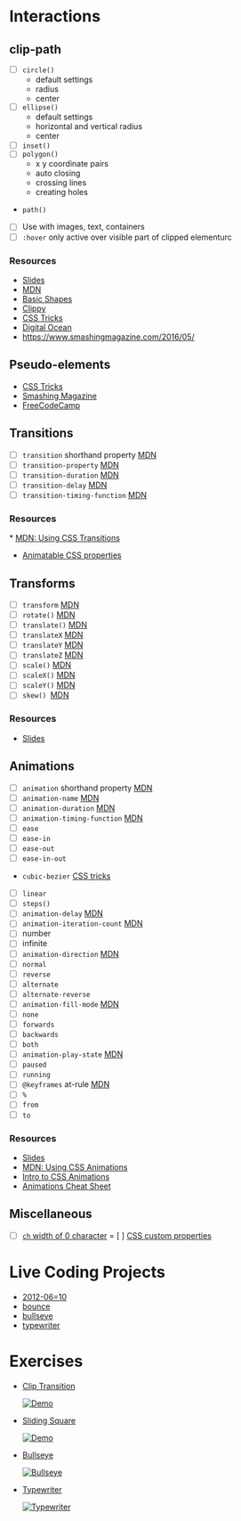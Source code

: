 # Interactions

## clip-path
- [ ] `circle()`
  * default settings
  * radius
  * center
- [ ] `ellipse()`
  * default settings
  * horizontal and vertical radius
  * center
- [ ] `inset()`
- [ ] `polygon()`
  * x y coordinate pairs
  * auto closing
  * crossing lines
  * creating holes
* `path()`
- [ ] Use with images, text, containers
- [ ] `:hover` only active over visible part of clipped elementurc

### Resources
* [Slides](slides/interaction/clip-path.pdf)
* [MDN](https://developer.mozilla.org/en-US/docs/Web/CSS/clip-path)
* [Basic Shapes](https://developer.mozilla.org/en-US/docs/Web/CSS/basic-shape)
* [Clippy](https://bennettfeely.com/clippy/)
* [CSS Tricks](https://css-tricks.com/animating-with-clip-path/)
* [Digital Ocean](https://www.digitalocean.com/community/tutorials/css-clipping-with-clip-path)
* https://www.smashingmagazine.com/2016/05/

## Pseudo-elements
* [CSS Tricks](https://css-tricks.com/pseudo-element-roundup/)
* [Smashing Magazine](https://www.smashingmagazine.com/2016/05/an-ultimate-guide-to-css-pseudo-classes-and-pseudo-elements/)
* [FreeCodeCamp](https://www.freecodecamp.org/news/css-pseudo-elements-before-and-after-selectors-explained/)

## Transitions
- [ ] `transition` shorthand property [MDN](https://developer.mozilla.org/en-US/docs/Web/CSS/transition)
- [ ] `transition-property` [MDN](https://developer.mozilla.org/en-US/docs/Web/CSS/transition-property)
- [ ] `transition-duration` [MDN](https://developer.mozilla.org/en-US/docs/Web/CSS/transition-duration)
- [ ] `transition-delay` [MDN](https://developer.mozilla.org/en-US/docs/Web/CSS/transition-delay)
- [ ] `transition-timing-function` [MDN](https://developer.mozilla.org/en-US/docs/Web/CSS/transition-timing-function)

### Resources
* [MDN: Using CSS Transitions](https://developer.mozilla.org/en-US/docs/Web/CSS/CSS_Transitions/Using_CSS_transitions)
* [Animatable CSS properties](https://developer.mozilla.org/en-US/docs/Web/CSS/CSS_animated_properties)

## Transforms
- [ ] `transform` [MDN](https://developer.mozilla.org/en-US/docs/Web/CSS/transform)
- [ ] `rotate()` [MDN](https://developer.mozilla.org/en-US/docs/Web/CSS/transform-function/rotate())
- [ ] `translate()` [MDN](https://developer.mozilla.org/en-US/docs/Web/CSS/transform-function/translate())
- [ ] `translateX` [MDN](https://developer.mozilla.org/en-US/docs/Web/CSS/transform-function/translateX)
- [ ] `translateY` [MDN](https://developer.mozilla.org/en-US/docs/Web/CSS/transform-function/translateY)
- [ ] `translateZ` [MDN](https://developer.mozilla.org/en-US/docs/Web/CSS/transform-function/translateZ)
- [ ] `scale()` [MDN](https://developer.mozilla.org/en-US/docs/Web/CSS/transform-function/scale())
- [ ] `scaleX()` [MDN](https://developer.mozilla.org/en-US/docs/Web/CSS/transform-function/scaleX())
- [ ] `scaleY()` [MDN](https://developer.mozilla.org/en-US/docs/Web/CSS/transform-function/scaleY())
- [ ] `skew() `[MDN](https://developer.mozilla.org/en-US/docs/Web/CSS/transform-function/skew())

### Resources
* [Slides](slides/interaction/transform.pdf)

## Animations
- [ ] `animation` shorthand property [MDN](https://developer.mozilla.org/en-US/docs/Web/CSS/animation)
- [ ] `animation-name` [MDN](https://developer.mozilla.org/en-US/docs/Web/CSS/animation-name)
- [ ] `animation-duration` [MDN](https://developer.mozilla.org/en-US/docs/Web/CSS/animation-duration)
- [ ] `animation-timing-function` [MDN](https://developer.mozilla.org/en-US/docs/Web/CSS/animation-timing-function)
- [ ] `ease`
- [ ] `ease-in`
- [ ] `ease-out`
- [ ] `ease-in-out`
* `cubic-bezier` [CSS tricks](https://css-tricks.com/advanced-css-animation-using-cubic-bezier/)
- [ ] `linear`
- [ ] `steps()`
- [ ] `animation-delay` [MDN](https://developer.mozilla.org/en-US/docs/Web/CSS/animation-delay)
- [ ] `animation-iteration-count` [MDN](https://developer.mozilla.org/en-US/docs/Web/CSS/animation-iteration-count)
- [ ] number
- [ ] infinite
- [ ] `animation-direction` [MDN](https://developer.mozilla.org/en-US/docs/Web/CSS/animation-direction)
- [ ] `normal`
- [ ] `reverse`
- [ ] `alternate`
- [ ] `alternate-reverse`
- [ ] `animation-fill-mode` [MDN](https://developer.mozilla.org/en-US/docs/Web/CSS/animation-fill-mode)
- [ ] `none`
- [ ] `forwards`
- [ ] `backwards`
- [ ] `both`
- [ ] `animation-play-state` [MDN](https://developer.mozilla.org/en-US/docs/Web/CSS/animation-play-state)
- [ ] `paused`
- [ ] `running`
- [ ] `@keyframes` at-rule [MDN](https://developer.mozilla.org/en-US/docs/Web/CSS/@keyframes)
- [ ] `%`
- [ ] `from`
- [ ] `to`

### Resources
* [Slides](slides/interaction/animation.pdf)
* [MDN: Using CSS Animations](https://developer.mozilla.org/en-US/docs/Web/CSS/CSS_Animations/Using_CSS_animations)
* [Intro to CSS Animations](https://dev.to/ljcdev/introduction-to-css-animation-4762)
* [Animations Cheat Sheet](https://learn-the-web.algonquindesign.ca/topics/css-animations-effects-cheat-sheet/)

## Miscellaneous
- [ ] [`ch` width of 0 character](https://meyerweb.com/eric/thoughts/2018/06/28/what-is-the-css-ch-unit/)
= [ ] [CSS custom properties](https://developer.mozilla.org/en-US/docs/Web/CSS/--*)


# Live Coding Projects
* [2012-06=10](https://github.com/FbW-E04-1/ClassBook/tree/main/UIB/2021-06-10)
* [bounce](https://github.com/FbW-E04-1/ClassBook/tree/main/UIB/2021-06-10/bounce)
* [bullseye](https://github.com/FbW-E04-1/ClassBook/tree/main/UIB/2021-06-10/bullseye)
* [typewriter](https://github.com/FbW-E04-1/ClassBook/tree/main/UIB/2021-06-10/typewriter)


# Exercises

* [Clip Transition]( https://dciforks.github.io/UIB-interaction-clip-transition/)

  [![Demo](data_img/interactions/transition.png)](https://dciforks.github.io/UIB-interaction-clip-transition/)

* [Sliding Square](https://classroom.github.com/a/OTaBJISV)

  [![Demo](data_img/interactions/sliding-square.png)](https://dciforks.github.io/UIB-interaction-animations-sliding-square/)


* [Bullseye](https://classroom.github.com/a/9AnBAA_E)

  [![Bullseye](data_img/interactions/bullseye.jpg)](https://dciforks.github.io/UIB-interaction-bullseye/)

* [Typewriter](https://classroom.github.com/a/D2r-LFWt)

  [![Typewriter](data_img/interactions/typewriter.png)](https://dciforks.github.io/UIB-interaction-typewriter/)
